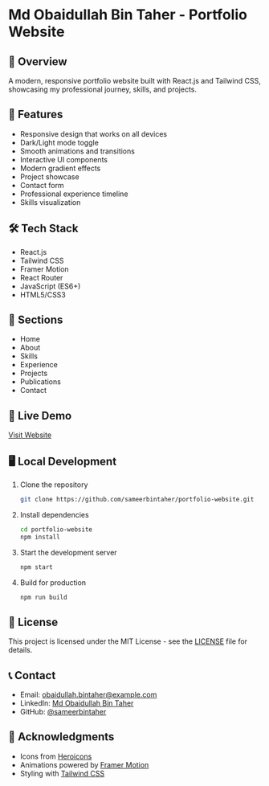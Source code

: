 # Md Obaidullah Bin Taher - Portfolio Website

## 🌟 Overview

A modern, responsive portfolio website built with React.js and Tailwind CSS, showcasing my professional journey, skills, and projects.

## 🚀 Features

- Responsive design that works on all devices
- Dark/Light mode toggle
- Smooth animations and transitions
- Interactive UI components
- Modern gradient effects
- Project showcase
- Contact form
- Professional experience timeline
- Skills visualization

## 🛠 Tech Stack

- React.js
- Tailwind CSS
- Framer Motion
- React Router
- JavaScript (ES6+)
- HTML5/CSS3

## 🎯 Sections

- Home
- About
- Skills
- Experience
- Projects
- Publications
- Contact

## 📱 Live Demo

[Visit Website](https://your-portfolio-url.com)

## 🖥 Local Development

1. Clone the repository

   ```bash
   git clone https://github.com/sameerbintaher/portfolio-website.git
   ```

2. Install dependencies

   ```bash
   cd portfolio-website
   npm install
   ```

3. Start the development server

   ```bash
   npm start
   ```

4. Build for production
   ```bash
   npm run build
   ```

## 📄 License

This project is licensed under the MIT License - see the [LICENSE](LICENSE) file for details.

## 📞 Contact

- Email: obaidullah.bintaher@example.com
- LinkedIn: [Md Obaidullah Bin Taher](https://linkedin.com/in/sameerbintaher)
- GitHub: [@sameerbintaher](https://github.com/sameerbintaher)

## 🙏 Acknowledgments

- Icons from [Heroicons](https://heroicons.com)
- Animations powered by [Framer Motion](https://www.framer.com/motion)
- Styling with [Tailwind CSS](https://tailwindcss.com)
